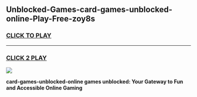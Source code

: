 
## Unblocked-Games-card-games-unblocked-online-Play-Free-zoy8s
<h3>
<a href="https://premium76.site?title=card-games-unblocked-online&ref=22A">CLICK TO PLAY</a></h3>
<hr>

<h3>
<a href="https://premium76.site?title=card-games-unblocked-online&ref=22A">CLICK 2 PLAY</a>
  
</h3>

<a href="https://premium76.site?title=card-games-unblocked-online&ref=22A"><img src="https://clearcache.store/games.png"></a>


**card-games-unblocked-online games unblocked: Your Gateway to Fun and Accessible Online Gaming**
